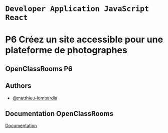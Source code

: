 # `Developer Application JavaScript React`


# P6 Créez un site accessible pour une plateforme de photographes

## OpenClassRooms P6

## Authors

- [@matthieu-lombardia](https://www.github.com/matthieu-lombardia)


## Documentation OpenClassRooms

[Documentation](https://https://course.oc-static.com/projects/Front-End+V2/P5+Javascript+%26+Accessibility/P6+Front-End+-+Etapes+cles.pdf)

